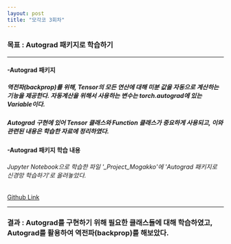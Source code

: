 ```yaml
---
layout: post
title: "모각코 3회차"
---
```

### 목표 : Autograd 패키지로 학습하기

- - -
#### -Autograd 패키지
#####  역전파(backprop)를 위해, Tensor의 모든 연산에 대해 미분 값을 자동으로 계산하는 기능을 제공한다. 자동계산을 위해서 사용하는 변수는 torch.autograd에 있는 Variable이다.

##### Autograd 구현에 있어 Tensor 클래스와 Function 클래스가 중요하게 사용되고, 이와 관련된 내용은 학습한 자료에 정리하였다.

#### -Autograd 패키지 학습 내용
###### Jupyter Notebook으로 학습한 파일 '_Project_Mogakko'에 'Autograd 패키지로 신경망 학습하기'로 올려놓았다.
[Github Link](https://github.com/OMEGA-Y/OMEGA-Y.github.io)
- - -

### 결과 : Autograd를 구현하기 위해 필요한 클래스들에 대해 학습하였고, Autograd를 활용하여 역전파(backprop)를 해보았다.